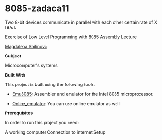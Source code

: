 # 8085-zadaca11

Two 8-bit devices communicate in parallel with each other
certain rate of X [B/s].


Exercise of Low Level Programming with 8085 Assembly Lecture



[Magdalena Shilinova ](https://github.com/mshilinova)



**Subject**

Microcomputer's systems

**Built With**

This project is built using the following tools:

- [Emu8085](https://8085-emulator.soft112.com/download.html): Assembler and emulator for the Intel 8085 microprocessor.

- [Online_emulator](https://www.sim8085.com/): You can use online emulator as well

**Prerequisites**

In order to run this project you need:

A working computer
Connection to internet
Setup
